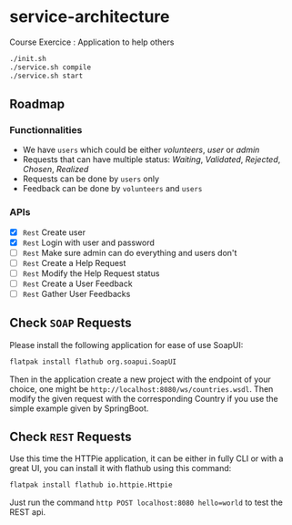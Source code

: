 # service-architecture
Course Exercice : Application to help others

```bash
./init.sh
./service.sh compile
./service.sh start
```

## Roadmap

### Functionnalities

- We have `users` which could be either _volunteers_, _user_ or _admin_
- Requests that can have multiple status: _Waiting_, _Validated_, _Rejected_, _Chosen_, _Realized_
- Requests can be done by `users` only
- Feedback can be done by `volunteers` and `users`

### APIs

- [X] `Rest` Create user
- [X] `Rest` Login with user and password
- [ ] `Rest` Make sure admin can do everything and users don't
- [ ] `Rest` Create a Help Request
- [ ] `Rest` Modify the Help Request status
- [ ] `Rest` Create a User Feedback
- [ ] `Rest` Gather User Feedbacks

## Check `SOAP` Requests

Please install the following application for ease of use SoapUI:
```bash
flatpak install flathub org.soapui.SoapUI
```
Then in the application create a new project with the endpoint of your choice, one might be `http://localhost:8080/ws/countries.wsdl`. Then modify the given request with the corresponding Country if you use the simple example given by SpringBoot.

## Check `REST` Requests

Use this time the HTTPie application, it can be either in fully CLI or with a great UI, you can install it with flathub using this command:
```bash
flatpak install flathub io.httpie.Httpie
```
Just run the command `http POST localhost:8080 hello=world` to test the REST api.
